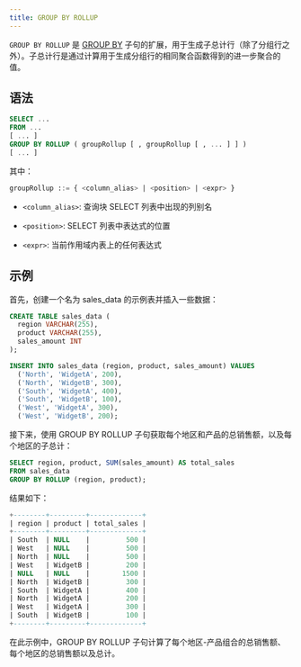 ```yaml
---
title: GROUP BY ROLLUP
---
```


`GROUP BY ROLLUP` 是 [GROUP BY](index.md) 子句的扩展，用于生成子总计行（除了分组行之外）。子总计行是通过计算用于生成分组行的相同聚合函数得到的进一步聚合的值。

## 语法

```sql
SELECT ...
FROM ...
[ ... ]
GROUP BY ROLLUP ( groupRollup [ , groupRollup [ , ... ] ] )
[ ... ]
```

其中：
```sql
groupRollup ::= { <column_alias> | <position> | <expr> }
```

- `<column_alias>`: 查询块 SELECT 列表中出现的列别名

- `<position>`: SELECT 列表中表达式的位置

- `<expr>`: 当前作用域内表上的任何表达式

## 示例

首先，创建一个名为 sales_data 的示例表并插入一些数据：
```sql
CREATE TABLE sales_data (
  region VARCHAR(255),
  product VARCHAR(255),
  sales_amount INT
);

INSERT INTO sales_data (region, product, sales_amount) VALUES
  ('North', 'WidgetA', 200),
  ('North', 'WidgetB', 300),
  ('South', 'WidgetA', 400),
  ('South', 'WidgetB', 100),
  ('West', 'WidgetA', 300),
  ('West', 'WidgetB', 200);
```

接下来，使用 GROUP BY ROLLUP 子句获取每个地区和产品的总销售额，以及每个地区的子总计：
```sql
SELECT region, product, SUM(sales_amount) AS total_sales
FROM sales_data
GROUP BY ROLLUP (region, product);
```

结果如下：
```sql
+--------+---------+-------------+
| region | product | total_sales |
+--------+---------+-------------+
| South  | NULL    |         500 |
| West   | NULL    |         500 |
| North  | NULL    |         500 |
| West   | WidgetB |         200 |
| NULL   | NULL    |        1500 |
| North  | WidgetB |         300 |
| South  | WidgetA |         400 |
| North  | WidgetA |         200 |
| West   | WidgetA |         300 |
| South  | WidgetB |         100 |
+--------+---------+-------------+
```

在此示例中，GROUP BY ROLLUP 子句计算了每个地区-产品组合的总销售额、每个地区的总销售额以及总计。